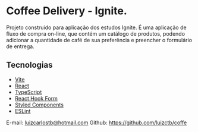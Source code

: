 # Coffee Delivery - Ignite.

Projeto construído para aplicação dos estudos Ignite. É uma aplicação de fluxo de compra on-line, que contém um catálogo de produtos, podendo adicionar a quantidade de café de sua preferência e preencher o formulário de entrega.

## Tecnologias

- [Vite](https://vitejs.dev/)
- [React](https://pt-br.reactjs.org/)
- [TypeScript](https://www.typescriptlang.org/)
- [React Hook Form](https://react-hook-form.com/)
- [Styled Components](https://styled-components.com/)
- [ESLint](https://eslint.org/)

E-mail: luizcarlostb@hotmail.com
Github: https://github.com/luizctb/coffe